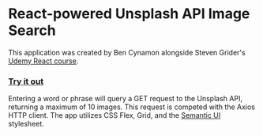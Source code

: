 # React-powered Unsplash API Image Search

This application was created by Ben Cynamon alongside Steven Grider's [Udemy React course](https://www.udemy.com/react-redux).

### [Try it out](http://cynamonster.github.io/react-image-search)

Entering a word or phrase will query a GET request to the Unsplash API, returning a maximum of 10 images.
This request is competed with the Axios HTTP client.
The app utilizes CSS Flex, Grid, and the [Semantic UI](http://semantic-ui.com) stylesheet.
